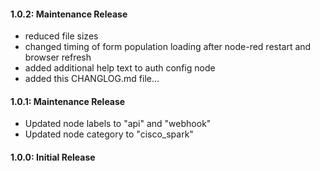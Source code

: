 #### 1.0.2: Maintenance Release

  - reduced file sizes
  - changed timing of form population loading after node-red restart and browser refresh
  - added additional help text to auth config node
  - added this CHANGLOG.md file...

#### 1.0.1: Maintenance Release

  - Updated node labels to "api" and "webhook"
  - Updated node category to "cisco_spark"

#### 1.0.0: Initial Release
